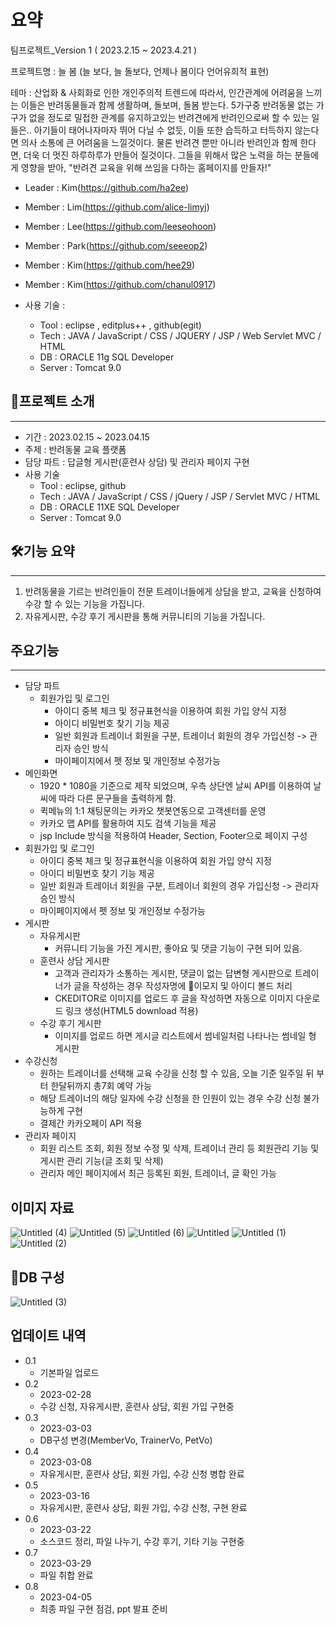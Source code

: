 # 요약

팀프로젝트_Version 1 ( 2023.2.15 ~ 2023.4.21 )

프로젝트명 : 늘 봄 (늘 보다, 늘 돌보다, 언제나 봄이다 언어유희적 표현) 

테마 : 산업화 & 사회화로 인한 개인주의적 트렌드에 따라서, 인간관계에 어려움을 느끼는 이들은 반려동물들과 함께 생활하며, 돌보며, 돌봄 받는다.
       5가구중 반려동물 없는 가구가 없을 정도로 밀접한 관계를 유지하고있는 반려견에게 반려인으로써 할 수 있는 일들은..
       아기들이 태어나자마자 뛰어 다닐 수 없듯, 이들 또한 습득하고 터득하지 않는다면 의사 소통에 큰 어려움을 느낄것이다.
       물론 반려견 뿐만 아니라 반려인과 함께 한다면, 더욱 더 멋진 하루하루가 만들어 질것이다.
       그들을 위해서 많은 노력을 하는 분들에게 영향을 받아, "반려견 교육을 위해 쓰임을 다하는 홈페이지를 만들자!"

* Leader : Kim(https://github.com/ha2ee)
* Member : Lim(https://github.com/alice-limyj)
* Member : Lee(https://github.com/leeseohoon)
* Member : Park(https://github.com/seeeop2)
* Member : Kim(https://github.com/hee29)
* Member : Kim(https://github.com/chanul0917)

* 사용 기술 :
  * Tool : eclipse , editplus++ , github(egit)
  * Tech : JAVA / JavaScript / CSS / JQUERY / JSP / Web Servlet MVC / HTML 
  * DB : ORACLE 11g SQL Developer
  * Server : Tomcat 9.0

## **📌프로젝트 소개**

---

- 기간 : 2023.02.15 ~ 2023.04.15
- 주제 : 반려동물 교육 플랫폼
- 담당 파트 : 답글형 게시판(훈련사 상담) 및 관리자 페이지 구현
- 사용 기술
    - Tool : eclipse, github
    - Tech : JAVA / JavaScript / CSS / jQuery / JSP / Servlet MVC / HTML
    - DB : ORACLE 11XE SQL Developer
    - Server : Tomcat 9.0

## **🛠기능 요약**

---

1. 반려동물을 기르는 반려인들이 전문 트레이너들에게 상담을 받고, 교육을 신청하여 수강 할 수 있는 기능을 가집니다.
2. 자유게시판, 수강 후기 게시판을 통해 커뮤니티의 기능을 가집니다.

## **주요기능**

---

- 담당 파트
    - 회원가입 및 로그인
        - 아이디 중복 체크 및 정규표현식을 이용하여 회원 가입 양식 지정
        - 아이디 비밀번호 찾기 기능 제공
        - 일반 회원과 트레이너 회원을 구분, 트레이너 회원의 경우 가입신청 -> 관리자 승인 방식
        - 마이페이지에서 펫 정보 및 개인정보 수정가능
- 메인화면
    - 1920 * 1080을 기준으로 제작 되었으며, 우측 상단엔 날씨 API를 이용하여 날씨에 따라 다른 문구들을 출력하게 함.
    - 퀵메뉴의 1:1 채팅문의는 카카오 챗봇연동으로 고객센터를 운영
    - 카카오 맵 API를 활용하여 지도 검색 기능을 제공
    - jsp Include 방식을 적용하여 Header, Section, Footer으로 페이지 구성
- 회원가입 및 로그인
    - 아이디 중복 체크 및 정규표현식을 이용하여 회원 가입 양식 지정
    - 아이디 비밀번호 찾기 기능 제공
    - 일반 회원과 트레이너 회원을 구분, 트레이너 회원의 경우 가입신청 -> 관리자 승인 방식
    - 마이페이지에서 펫 정보 및 개인정보 수정가능
- 게시판
    - 자유게시판
        - 커뮤니티 기능을 가진 게시판, 좋아요 및 댓글 기능이 구현 되어 있음.
    - 훈련사 상담 게시판
        - 고객과 관리자가 소통하는 게시판, 댓글이 없는 답변형 게시판으로 트레이너가 글을 작성하는 경우 작성자명에 🍎이모지 및 아이디 볼드 처리
        - CKEDITOR로 이미지를 업로드 후 글을 작성하면 자동으로 이미지 다운로드 링크 생성(HTML5 download 적용)
    - 수강 후기 게시판
        - 이미지를 업로드 하면 게시글 리스트에서 썸네일처럼 나타나는 썸네일 형 게시판
- 수강신청
    - 원하는 트레이너를 선택해 교육 수강을 신청 할 수 있음, 오늘 기준 일주일 뒤 부터 한달뒤까지 총7회 예약 가능
    - 해당 트레이너의 해당 일자에 수강 신청을 한 인원이 있는 경우 수강 신청 불가능하게 구현
    - 결제간 카카오페이 API 적용
- 관리자 페이지
    - 회원 리스트 조회, 회원 정보 수정 및 삭제, 트레이너 관리 등 회원관리 기능 및 게시판 관리 기능(글 조회 및 삭제)
    - 관리자 메인 페이지에서 최근 등록된 회원, 트레이너, 글 확인 가능

## **이미지 자료**
![Untitled (4)](https://user-images.githubusercontent.com/125801596/233522987-04e4083f-0f90-4243-8473-2cb292d7f556.png)
![Untitled (5)](https://user-images.githubusercontent.com/125801596/233522990-e04ea2ab-4e4f-4be7-a621-5d18d725e60c.png)
![Untitled (6)](https://user-images.githubusercontent.com/125801596/233522996-39dec42d-30aa-4af4-b599-ff2329a2f57e.png)
![Untitled](https://user-images.githubusercontent.com/125801596/233522586-bf8329a8-7f1e-490a-b4ff-aa0f3a087f66.png)
![Untitled (1)](https://user-images.githubusercontent.com/125801596/233522602-362e5dce-96b7-4ddd-8c04-85b268a2caf5.png)
![Untitled (2)](https://user-images.githubusercontent.com/125801596/233522611-44716ed0-4f96-4ff3-b983-744c355b0824.png)



## **🔖DB 구성**

![Untitled (3)](https://user-images.githubusercontent.com/125801596/233522618-4b14cb80-490d-4746-af73-73f3d67ee969.png)




## 업데이트 내역
* 0.1 
  * 기본파일 업로드
* 0.2
  * 2023-02-28 
  * 수강 신청, 자유게시판, 훈련사 상담, 회원 가입 구현중
* 0.3
  * 2023-03-03
  * DB구성 변경(MemberVo, TrainerVo, PetVo)
* 0.4
  * 2023-03-08
  * 자유게시판, 훈련사 상담, 회원 가입, 수강 신청 병합 완료
* 0.5
  * 2023-03-16
  * 자유게시판, 훈련사 상담, 회원 가입, 수강 신청, 구현 완료
* 0.6
  * 2023-03-22
  * 소스코드 정리, 파일 나누기, 수강 후기, 기타 기능 구현중
* 0.7
  * 2023-03-29
  * 파일 취합 완료
* 0.8
  * 2023-04-05
  * 최종 파일 구현 점검, ppt 발표 준비
